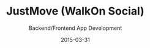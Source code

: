 ---
title: JustMove (WalkOn Social) 
subtitle: Backend/Frontend App Development
layout: default
modal-id: 6
date: 2015-03-31
img: JustMove-Portal.png
thumbnail: JustMove-Portal-Thumbnail.png
alt: JustMove Dashboard
project-date: March 2015
client: MyHealthMate
client-url: http://myhealthmate.in
category: Web Development
description: A free mobile app encouraging users to walk more for a cause

---